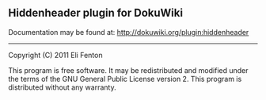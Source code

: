 ## Hiddenheader plugin for DokuWiki

Documentation may be found at: http://dokuwiki.org/plugin:hiddenheader


----
Copyright (C) 2011 Eli Fenton

This program is free software. It may be redistributed and modified under the
terms of the GNU General Public License version 2. This program is distributed without
any warranty.
